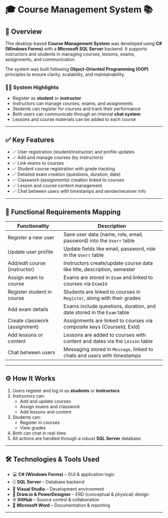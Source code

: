 # 🎓 Course Management System 📚

## 📌 Overview

This desktop-based **Course Management System** was developed using **C# (Windows Forms)** with a **Microsoft SQL Server** backend. It supports instructors and students in managing courses, lessons, exams, assignments, and communication.

The system was built following **Object-Oriented Programming (OOP)** principles to ensure clarity, scalability, and maintainability.

### 👨‍🏫 System Highlights

- Register as **student** or **instructor**
- Instructors can manage courses, exams, and assignments
- Students can register for courses and track their performance
- Both users can communicate through an internal **chat system**
- Lessons and course materials can be added to each course

---

## ✅ Key Features

- ✅ User registration (student/instructor) and profile updates  
- ✅ Add and manage courses (by instructors)  
- ✅ Link exams to courses  
- ✅ Student course registration with grade tracking  
- ✅ Detailed exam creation (questions, duration, date)  
- ✅ Classwork (assignments) creation linked to courses  
- ✅ Lesson and course content management  
- ✅ Chat between users with timestamps and sender/receiver info  

---

## 🧾 Functional Requirements Mapping

| Functionality                  | Description                                                                 |
|-------------------------------|-----------------------------------------------------------------------------|
| Register a new user           | Save user data (name, role, email, password) into the `Userr` table         |
| Update user profile           | Update fields like email, password, role in the `Userr` table              |
| Add/edit course (instructor)  | Instructors create/update course data like title, description, semester     |
| Assign exam to course         | Exams are stored in `Exam` and linked to courses via `ExamId`              |
| Register student in course    | Students are linked to courses in `Register`, along with their grades      |
| Add exam details              | Exams include questions, duration, and date stored in the `Exam` table     |
| Create classwork (assignment) | Assignments are linked to courses via composite keys (CourseId, ExId)      |
| Add lessons or content        | Lessons are added to courses with content and dates via the `Lesson` table |
| Chat between users            | Messaging stored in `Message`, linked to chats and users with timestamps   |

---

## ⚙️ How It Works

1. Users register and log in as **students** or **instructors**
2. Instructors can:
   - Add and update courses
   - Assign exams and classwork
   - Add lessons and content
3. Students can:
   - Register in courses
   - View grades
4. Both can chat in real-time
5. All actions are handled through a robust **SQL Server** database

---

## 🛠️ Technologies & Tools Used

- 💻 **C# (Windows Forms)** – GUI & application logic  
- 🗄️ **SQL Server** – Database backend  
- 🧰 **Visual Studio** – Development environment  
- 🧩 **Draw.io & PowerDesigner** – ERD (conceptual & physical) design  
- 🌐 **GitHub** – Source control & collaboration  
- 📝 **Microsoft Word** – Documentation & reporting  

---
